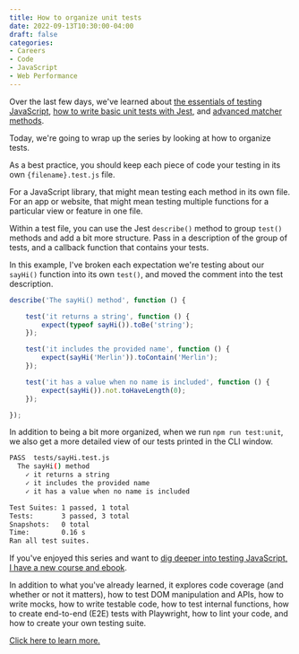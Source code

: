 ```yaml
---
title: How to organize unit tests
date: 2022-09-13T10:30:00-04:00
draft: false
categories:
- Careers
- Code
- JavaScript
- Web Performance
---
```


Over the last few days, we've learned about [the essentials of testing JavaScript](/a-quick-primer-on-testing-javascript/), [how to write basic unit tests with Jest](/unit-testing-with-vanilla-js/), and [advanced matcher methods](/diving-deeper-into-unit-testing-vanilla-javascript/).

Today, we're going to wrap up the series by looking at how to organize tests.

As a best practice, you should keep each piece of code your testing in its own `{filename}.test.js` file.

For a JavaScript library, that might mean testing each method in its own file. For an app or website, that might mean testing multiple functions for a particular view or feature in one file.

Within a test file, you can use the Jest `describe()` method to group `test()` methods and add a bit more structure. Pass in a description of the group of tests, and a callback function that contains your tests.

In this example, I've broken each expectation we're testing about our `sayHi()` function into its own `test()`, and moved the comment into the test description.

```js
describe('The sayHi() method', function () {

	test('it returns a string', function () {
		expect(typeof sayHi()).toBe('string');
	});

	test('it includes the provided name', function () {
		expect(sayHi('Merlin')).toContain('Merlin');
	});

	test('it has a value when no name is included', function () {
		expect(sayHi()).not.toHaveLength(0);
	});

});
```

In addition to being a bit more organized, when we run `npm run test:unit`, we also get a more detailed view of our tests printed in the CLI window.

```bash
PASS  tests/sayHi.test.js
  The sayHi() method
    ✓ it returns a string
    ✓ it includes the provided name
    ✓ it has a value when no name is included

Test Suites: 1 passed, 1 total
Tests:       3 passed, 3 total
Snapshots:   0 total
Time:        0.16 s
Ran all test suites.
```

If you've enjoyed this series and want to [dig deeper into testing JavaScript, I have a new course and ebook](https://vanillajsguides.com/testing/).

In addition to what you've already learned, it explores code coverage (and whether or not it matters), how to test DOM manipulation and APIs, how to write mocks, how to write testable code, how to test internal functions, how to create end-to-end (E2E) tests with Playwright, how to lint your code, and how to create your own testing suite.

[Click here to learn more.](https://vanillajsguides.com/testing/)